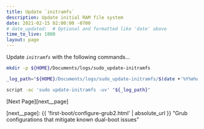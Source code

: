 ```yaml
---
title: Update `initramfs`
description: Update initial RAM file system
date: 2021-02-15 02:00:00 -0700
# date_updated:  # Optional and formatted like 'date' above
time_to_live: 1800
layout: page
---
```




Update _`initramfs`_ with the following commands...


```Bash
mkdir -p ${HOME}/Documents/logs/sudo_update-initramfs

_log_path="${HOME}/Documents/logs/sudo_update-initramfs/$(date +'%Y%m%d').script"

script -ac 'sudo update-initramfs -uv' "${_log_path}"
```


[Next Page][next__page]


[next__page]: {{ 'first-boot/configure-grub2.html' | absolute_url }} "Grub configurations that mitigate known dual-boot issues"

